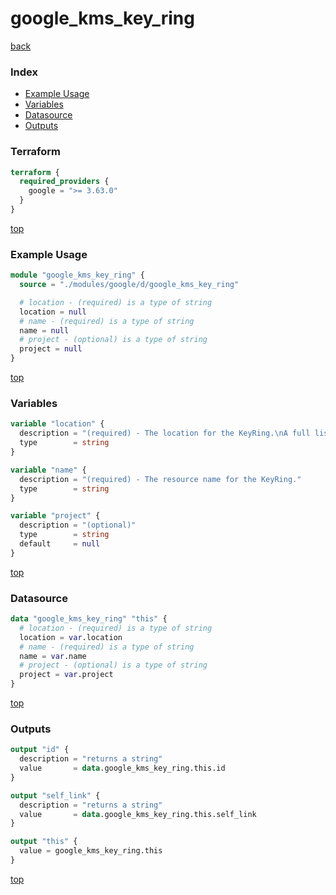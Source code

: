 # google_kms_key_ring

[back](../google.md)

### Index

- [Example Usage](#example-usage)
- [Variables](#variables)
- [Datasource](#datasource)
- [Outputs](#outputs)

### Terraform

```terraform
terraform {
  required_providers {
    google = ">= 3.63.0"
  }
}
```

[top](#index)

### Example Usage

```terraform
module "google_kms_key_ring" {
  source = "./modules/google/d/google_kms_key_ring"

  # location - (required) is a type of string
  location = null
  # name - (required) is a type of string
  name = null
  # project - (optional) is a type of string
  project = null
}
```

[top](#index)

### Variables

```terraform
variable "location" {
  description = "(required) - The location for the KeyRing.\nA full list of valid locations can be found by running 'gcloud kms locations list'."
  type        = string
}

variable "name" {
  description = "(required) - The resource name for the KeyRing."
  type        = string
}

variable "project" {
  description = "(optional)"
  type        = string
  default     = null
}
```

[top](#index)

### Datasource

```terraform
data "google_kms_key_ring" "this" {
  # location - (required) is a type of string
  location = var.location
  # name - (required) is a type of string
  name = var.name
  # project - (optional) is a type of string
  project = var.project
}
```

[top](#index)

### Outputs

```terraform
output "id" {
  description = "returns a string"
  value       = data.google_kms_key_ring.this.id
}

output "self_link" {
  description = "returns a string"
  value       = data.google_kms_key_ring.this.self_link
}

output "this" {
  value = google_kms_key_ring.this
}
```

[top](#index)